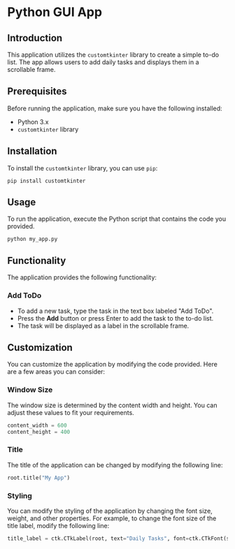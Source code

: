 # Python GUI App

## Introduction
This application utilizes the `customtkinter` library to create a simple to-do list. The app allows users to add daily tasks and displays them in a scrollable frame.

## Prerequisites
Before running the application, make sure you have the following installed:
- Python 3.x
- `customtkinter` library

## Installation
To install the `customtkinter` library, you can use `pip`:

```shell
pip install customtkinter
```

## Usage
To run the application, execute the Python script that contains the code you provided.

```shell
python my_app.py
```

## Functionality
The application provides the following functionality:

### Add ToDo
- To add a new task, type the task in the text box labeled "Add ToDo".
- Press the **Add** button or press Enter to add the task to the to-do list.
- The task will be displayed as a label in the scrollable frame.

## Customization
You can customize the application by modifying the code provided. Here are a few areas you can consider:

### Window Size
The window size is determined by the content width and height. You can adjust these values to fit your requirements.

```python
content_width = 600
content_height = 400
```

### Title
The title of the application can be changed by modifying the following line:

```python
root.title("My App")
```

### Styling
You can modify the styling of the application by changing the font size, weight, and other properties. For example, to change the font size of the title label, modify the following line:

```python
title_label = ctk.CTkLabel(root, text="Daily Tasks", font=ctk.CTkFont(size=30, weight="bold"))
```